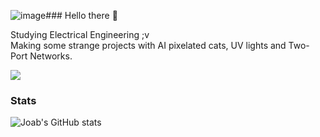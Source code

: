 ![image](https://github.com/joabzicg/joabzicg/assets/91567044/d6412a32-d597-42d8-9c74-ee3d1a60ec82)### Hello there 👋

Studying Electrical Engineering ;v  
Making some strange projects with AI pixelated cats, UV lights and Two-Port Networks.

![](https://i.imgur.com/1jRYNki.png)


### Stats
![Joab's GitHub stats](https://github-readme-stats.vercel.app/api?username=joabzicg&show_icons=true&theme=transparent)

